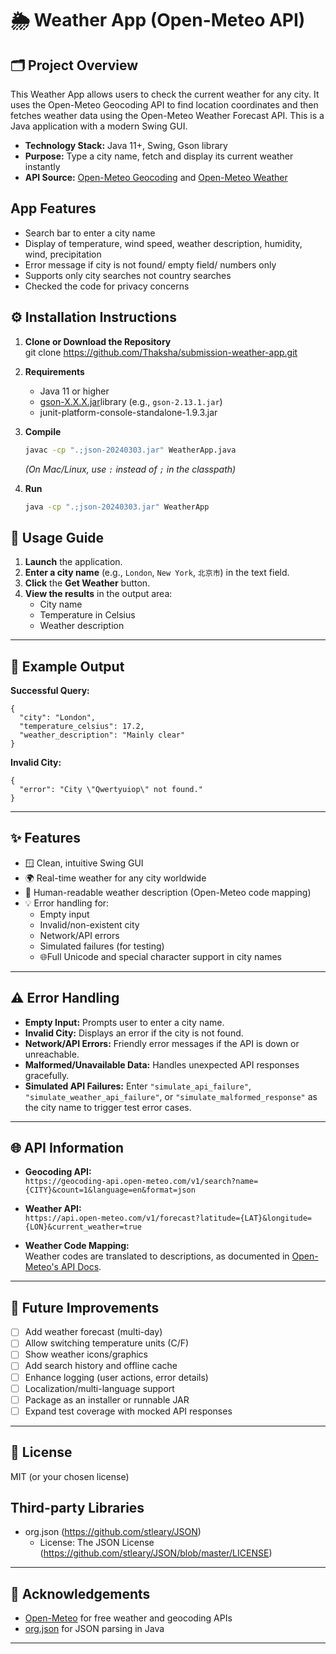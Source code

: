 # **🌦️ Weather App (Open-Meteo API)**

## 🗂️ Project Overview
This Weather App allows users to check the current weather for any city. It uses the Open-Meteo Geocoding API to find location coordinates and then fetches weather data using the Open-Meteo Weather Forecast API. This is a Java application with a modern Swing GUI. 
- **Technology Stack:** Java 11+, Swing, Gson library
- **Purpose:** Type a city name, fetch and display its current weather instantly
- **API Source:** [Open-Meteo Geocoding](https://open-meteo.com/en/docs/geocoding-api) and [Open-Meteo Weather](https://open-meteo.com/en/docs#current)

## App Features

- Search bar to enter a city name
- Display of temperature, wind speed, weather description, humidity, wind, precipitation
- Error message if city is not found/ empty field/ numbers only
- Supports only city searches not country searches
- Checked the code for privacy concerns

## ⚙️ Installation Instructions

1. **Clone or Download the Repository**  
   git clone https://github.com/Thaksha/submission-weather-app.git
2. **Requirements**
   - Java 11 or higher
   - [gson-X.X.X.jar](https://github.com/google/gson)library (e.g., `gson-2.13.1.jar`)
   - junit-platform-console-standalone-1.9.3.jar

3. **Compile**
   ```sh
   javac -cp ".;json-20240303.jar" WeatherApp.java
   ```
   *(On Mac/Linux, use `:` instead of `;` in the classpath)*

4. **Run**
   ```sh
   java -cp ".;json-20240303.jar" WeatherApp
   ```
## 🚀 Usage Guide

1. **Launch** the application.
2. **Enter a city name** (e.g., `London`, `New York`, `北京市`) in the text field.
3. **Click** the **Get Weather** button.
4. **View the results** in the output area:
    - City name
    - Temperature in Celsius
    - Weather description

---

## 📝 Example Output

**Successful Query:**
```
{
  "city": "London",
  "temperature_celsius": 17.2,
  "weather_description": "Mainly clear"
}
```

**Invalid City:**
```
{
  "error": "City \"Qwertyuiop\" not found."
}
```

---

## ✨ Features

- 🪟 Clean, intuitive Swing GUI
- 🌍 Real-time weather for any city worldwide
- 📝 Human-readable weather description (Open-Meteo code mapping)
- 💡 Error handling for:
  - Empty input
  - Invalid/non-existent city
  - Network/API errors
  - Simulated failures (for testing)
  - 🌐Full Unicode and special character support in city names

---

## ⚠️ Error Handling

- **Empty Input:** Prompts user to enter a city name.
- **Invalid City:** Displays an error if the city is not found.
- **Network/API Errors:** Friendly error messages if the API is down or unreachable.
- **Malformed/Unavailable Data:** Handles unexpected API responses gracefully.
- **Simulated API Failures:** Enter `"simulate_api_failure"`, `"simulate_weather_api_failure"`, or `"simulate_malformed_response"` as the city name to trigger test error cases.

---

## 🌐 API Information

- **Geocoding API:**  
  `https://geocoding-api.open-meteo.com/v1/search?name={CITY}&count=1&language=en&format=json`

- **Weather API:**  
  `https://api.open-meteo.com/v1/forecast?latitude={LAT}&longitude={LON}&current_weather=true`

- **Weather Code Mapping:**  
  Weather codes are translated to descriptions, as documented in [Open-Meteo's API Docs](https://open-meteo.com/en/docs#weathercode).

---

## 🚧 Future Improvements

- [ ] Add weather forecast (multi-day)
- [ ] Allow switching temperature units (C/F)
- [ ] Show weather icons/graphics
- [ ] Add search history and offline cache
- [ ] Enhance logging (user actions, error details)
- [ ] Localization/multi-language support
- [ ] Package as an installer or runnable JAR
- [ ] Expand test coverage with mocked API responses

---

## 📄 License

MIT (or your chosen license)
## Third-party Libraries

- org.json (https://github.com/stleary/JSON)
  - License: The JSON License (https://github.com/stleary/JSON/blob/master/LICENSE)


---

## 🙏 Acknowledgements

- [Open-Meteo](https://open-meteo.com/) for free weather and geocoding APIs
- [org.json](https://github.com/stleary/JSON) for JSON parsing in Java

---
